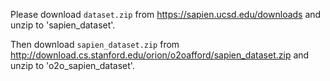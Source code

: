 Please download `dataset.zip` from https://sapien.ucsd.edu/downloads and unzip to 'sapien_dataset'.

Then download `sapien_dataset.zip` from http://download.cs.stanford.edu/orion/o2oafford/sapien_dataset.zip and unzip to 'o2o_sapien_dataset'.
